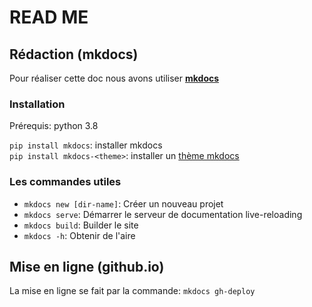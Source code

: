 # READ ME

## Rédaction (mkdocs)
Pour réaliser cette doc nous avons utiliser [**mkdocs**](https://www.mkdocs.org/)  

### Installation
Prérequis: python 3.8

`pip install mkdocs`: installer mkdocs  
`pip install mkdocs-<theme>`: installer un [thème mkdocs](https://github.com/mkdocs/mkdocs/wiki/MkDocs-Themes)  

### Les commandes utiles
* `mkdocs new [dir-name]`: Créer un nouveau projet  
* `mkdocs serve`: Démarrer le serveur de documentation live-reloading  
* `mkdocs build`: Builder le site  
* `mkdocs -h`: Obtenir de l'aire  


## Mise en ligne (github.io)

La mise en ligne se fait par la commande: `mkdocs gh-deploy`  